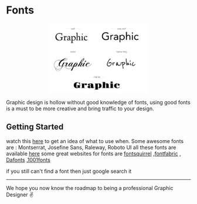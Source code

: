 # Fonts

<p align="center"><img  height="190" src="image/fonts.png"></p>

Graphic design is hollow without good knowledge of fonts, using good fonts is a must to be more creative and bring traffic to your design.

## Getting Started
watch this [here](https://www.youtube.com/watch?v=obZX8oIjia4) to get an idea of what to use when.
Some awesome fonts are : Montserrat, Josefine Sans, Raleway, Roboto UI
all these fonts are available [here](https://fonts.google.com/)
some great websites for fonts are [fontsquirrel](https://www.fontsquirrel.com/) ,[fontfabric](https://www.fontfabric.com/fonts/) , [Dafonts](https://www.dafont.com/) ,[1001fonts](https://www.1001fonts.com/)

if you still can't find a font then just google search it


<hr>

We hope you now know the roadmap to being a professional Graphic Designer :v: